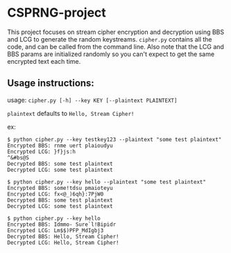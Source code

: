 # CSPRNG-project

This project focuses on stream cipher encryption and decryption using BBS and LCG to generate the random keystreams. `cipher.py` contains all the code, and can be called from the command line. Also note that the LCG and BBS params are initialized randomly so you can't expect to get the same encrypted text each time.

## Usage instructions:

usage: `cipher.py [-h] --key KEY [--plaintext PLAINTEXT]`

`plaintext` defaults to `Hello, Stream Cipher!`

ex:

```
$ python cipher.py --key testkey123 --plaintext "some test plaintext"
Encrypted BBS: rnme uert plaioudyu
Encrypted LCG: }f}js:h
^&#bs@S
Decrypted BBS: some test plaintext
Decrypted LCG: some test plaintext

$ python cipher.py --key hello --plaintext "some test plaintext"
Encrypted BBS: some!tdsu pmaioteyu
Encrypted LCG: fx<@_)6qh}:7PjW0
Decrypted BBS: some test plaintext
Decrypted LCG: some test plaintext

$ python cipher.py --key hello
Encrypted BBS: Idmmo- Sure`l!Bipidr
Encrypted LCG: Lm$$)PFP_MdIgbj3
Decrypted BBS: Hello, Stream Cipher!
Decrypted LCG: Hello, Stream Cipher!
```
